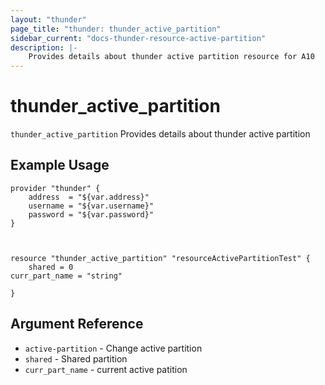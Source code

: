 ```yaml
---
layout: "thunder"
page_title: "thunder: thunder_active_partition"
sidebar_current: "docs-thunder-resource-active-partition"
description: |-
    Provides details about thunder active partition resource for A10
---
```


# thunder\_active\_partition

`thunder_active_partition` Provides details about thunder active partition
## Example Usage


```hcl
provider "thunder" {
    address  = "${var.address}"
    username = "${var.username}"  
    password = "${var.password}"
}



resource "thunder_active_partition" "resourceActivePartitionTest" {
	shared = 0
curr_part_name = "string"
 
}

```

## Argument Reference

* `active-partition` - Change active partition
* `shared` - Shared partition
* `curr_part_name` - current active patition

